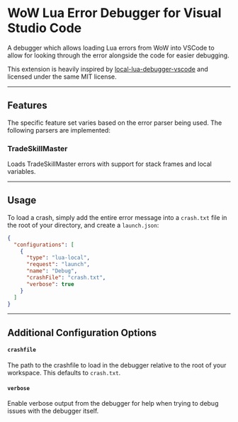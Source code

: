 # WoW Lua Error Debugger for Visual Studio Code

A debugger which allows loading Lua errors from WoW into VSCode to allow for looking through the error alongside the code for easier debugging.

This extension is heavily inspired by [local-lua-debugger-vscode](https://github.com/tomblind/local-lua-debugger-vscode) and licensed under the same MIT license.

---
## Features

The specific feature set varies based on the error parser being used. The following parsers are implemented:

### TradeSkillMaster

Loads TradeSkillMaster errors with support for stack frames and local variables.

---
## Usage

To load a crash, simply add the entire error message into a `crash.txt` file in the root of your directory, and create a `launch.json`:
```json
{
  "configurations": [
    {
      "type": "lua-local",
      "request": "launch",
      "name": "Debug",
      "crashFile": "crash.txt",
      "verbose": true
    }
  ]
}
```

---
## Additional Configuration Options
#### `crashfile`

The path to the crashfile to load in the debugger relative to the root of your workspace. This defaults to `crash.txt`.

#### `verbose`

Enable verbose output from the debugger for help when trying to debug issues with the debugger itself.
